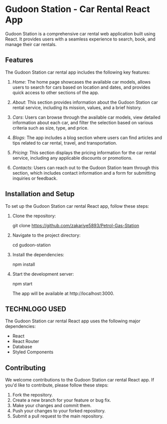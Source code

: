 # Gudoon Station - Car Rental React App

Gudoon Station is a comprehensive car rental web application built using React. It provides users with a seamless experience to search, book, and manage their car rentals.

## Features

The Gudoon Station car rental app includes the following key features:

1. *Home*: The home page showcases the available car models, allows users to search for cars based on location and dates, and provides quick access to other sections of the app.

2. *About*: This section provides information about the Gudoon Station car rental service, including its mission, values, and a brief history.

3. *Cars*: Users can browse through the available car models, view detailed information about each car, and filter the selection based on various criteria such as size, type, and price.

4. *Blogs*: The app includes a blog section where users can find articles and tips related to car rental, travel, and transportation.

5. *Pricing*: This section displays the pricing information for the car rental service, including any applicable discounts or promotions.

6. *Contacts*: Users can reach out to the Gudoon Station team through this section, which includes contact information and a form for submitting inquiries or feedback.

## Installation and Setup

To set up the Gudoon Station car rental React app, follow these steps:

1. Clone the repository:

   
   git clone https://github.com/zakariye5893/Petrol-Gas-Station
   

2. Navigate to the project directory:

   
   cd gudoon-station
   

3. Install the dependencies:

   
   npm install
   

4. Start the development server:

   
   npm start
   

   The app will be available at http://localhost:3000.

## TECHNLOGO USED

The Gudoon Station car rental React app uses the following major dependencies:

- React
- React Router
- Database
- Styled Components

## Contributing

We welcome contributions to the Gudoon Station car rental React app. If you'd like to contribute, please follow these steps:

1. Fork the repository.
2. Create a new branch for your feature or bug fix.
3. Make your changes and commit them.
4. Push your changes to your forked repository.
5. Submit a pull request to the main repository.